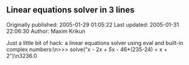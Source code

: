 ## Linear equations solver in 3 lines 
Originally published: 2005-01-29 01:05:22 
Last updated: 2005-01-31 22:06:30 
Author: Maxim Krikun 
 
Just a little bit of hack: a linear equations solver using eval and built-in complex numbers:\n>>> solve("x - 2*x + 5*x - 46*(235-24) = x + 2")\n3236.0